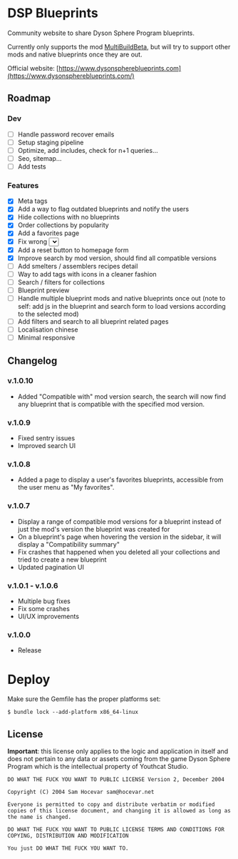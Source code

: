 # DSP Blueprints

Community website to share Dyson Sphere Program blueprints.

Currently only supports the mod [MultiBuildBeta](https://dsp.thunderstore.io/package/brokenmass/MultiBuildBeta/), but will try to support other mods and native blueprints once they are out.

Official website: [https://www.dysonsphereblueprints.com](https://www.dysonsphereblueprints.com/)

## Roadmap

### Dev
- [ ] Handle password recover emails
- [ ] Setup staging pipeline
- [ ] Optimize, add includes, check for n+1 queries...
- [ ] Seo, sitemap...
- [ ] Add tests

### Features
- [x] Meta tags
- [x] Add a way to flag outdated blueprints and notify the users
- [x] Hide collections with no blueprints
- [x] Order collections by popularity
- [x] Add a favorites page
- [x] Fix wrong <Select> background color on windows
- [x] Add a reset button to homepage form
- [x] Improve search by mod version, should find all compatible versions
- [ ] Add smelters / assemblers recipes detail
- [ ] Way to add tags with icons in a cleaner fashion
- [ ] Search / filters for collections
- [ ] Blueprint preview
- [ ] Handle multiple blueprint mods and native blueprints once out (note to self: add js in the blueprint and search form to load versions according to the selected mod)
- [ ] Add filters and search to all blueprint related pages
- [ ] Localisation chinese
- [ ] Minimal responsive

## Changelog

### v.1.0.10
- Added "Compatible with" mod version search, the search will now find any blueprint that is compatible with the specified mod version.

### v.1.0.9
- Fixed sentry issues
- Improved search UI

### v.1.0.8
- Added a page to display a user's favorites blueprints, accessible from the user menu as "My favorites".

### v.1.0.7

- Display a range of compatible mod versions for a blueprint instead of just the mod's version the blueprint was created for
- On a blueprint's page when hovering the version in the sidebar, it will display a "Compatibility summary"
- Fix crashes that happened when you deleted all your collections and tried to create a new blueprint
- Updated pagination UI

### v.1.0.1 - v.1.0.6

- Multiple bug fixes
- Fix some crashes
- UI/UX improvements

### v.1.0.0

- Release

# Deploy

Make sure the Gemfile has the proper platforms set:

```
$ bundle lock --add-platform x86_64-linux
```

## License

**Important**: this license only applies to the logic and application in itself and does not pertain to any data or assets coming from the game Dyson Sphere Program which is the intellectual property of Youthcat Studio.

```
DO WHAT THE FUCK YOU WANT TO PUBLIC LICENSE Version 2, December 2004

Copyright (C) 2004 Sam Hocevar sam@hocevar.net

Everyone is permitted to copy and distribute verbatim or modified copies of this license document, and changing it is allowed as long as the name is changed.

DO WHAT THE FUCK YOU WANT TO PUBLIC LICENSE TERMS AND CONDITIONS FOR COPYING, DISTRIBUTION AND MODIFICATION

You just DO WHAT THE FUCK YOU WANT TO.
```